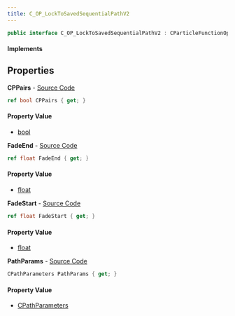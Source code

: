 ```yaml
---
title: C_OP_LockToSavedSequentialPathV2
---
```


```csharp
public interface C_OP_LockToSavedSequentialPathV2 : CParticleFunctionOperator, CParticleFunction, ISchemaClass<CParticleFunction>, ISchemaClass<CParticleFunctionOperator>, ISchemaClass<C_OP_LockToSavedSequentialPathV2>, ISchemaField, ISchemaClass, INativeHandle
```

#### Implements

## Properties

**CPPairs** - [Source Code](https://github.com/swiftly-solution/swiftlys2/blob/master/managed/src/SwiftlyS2.Generated/Schemas/Interfaces/C_OP_LockToSavedSequentialPathV2.cs#L20)

```csharp
ref bool CPPairs { get; }
```

#### Property Value

- [bool](https://learn.microsoft.com/dotnet/api/system.boolean)

**FadeEnd** - [Source Code](https://github.com/swiftly-solution/swiftlys2/blob/master/managed/src/SwiftlyS2.Generated/Schemas/Interfaces/C_OP_LockToSavedSequentialPathV2.cs#L18)

```csharp
ref float FadeEnd { get; }
```

#### Property Value

- [float](https://learn.microsoft.com/dotnet/api/system.single)

**FadeStart** - [Source Code](https://github.com/swiftly-solution/swiftlys2/blob/master/managed/src/SwiftlyS2.Generated/Schemas/Interfaces/C_OP_LockToSavedSequentialPathV2.cs#L16)

```csharp
ref float FadeStart { get; }
```

#### Property Value

- [float](https://learn.microsoft.com/dotnet/api/system.single)

**PathParams** - [Source Code](https://github.com/swiftly-solution/swiftlys2/blob/master/managed/src/SwiftlyS2.Generated/Schemas/Interfaces/C_OP_LockToSavedSequentialPathV2.cs#L22)

```csharp
CPathParameters PathParams { get; }
```

#### Property Value

- [CPathParameters](/docs/api/shared/schemadefinitions/cpathparameters)

